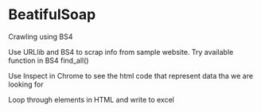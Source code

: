 # BeatifulSoap
Crawling using BS4

Use URLlib and BS4 to scrap info from sample website.
Try available function in BS4
find_all()

Use Inspect in Chrome to see the html code that represent data tha we are looking for

Loop through elements in HTML and write to excel
